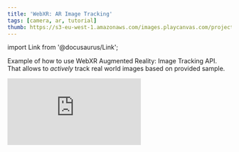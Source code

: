 ```yaml
---
title: 'WebXR: AR Image Tracking'
tags: [camera, ar, tutorial]
thumb: https://s3-eu-west-1.amazonaws.com/images.playcanvas.com/projects/12/739875/A3DDF5-image-75.jpg
---
```


import Link from '@docusaurus/Link';

Example of how to use WebXR Augmented Reality: Image Tracking API. That allows to *actively* track real world images based on provided sample.

<div className="iframe-container">
    <iframe loading="lazy" src="https://playcanv.as/p/PCsSvN5h/" title="WebXR: AR Image Tracking" webkitallowfullscreen="true" mozallowfullscreen="true" allow="autoplay" allowfullscreen="true" allowvr="" scrolling="no" frameborder="0" />
</div>

<Link to='https://playcanvas.com/project/739875/'>Open Project ↗</Link>

